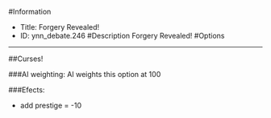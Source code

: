 #Information
 - Title: Forgery Revealed!
 - ID: ynn_debate.246
#Description
Forgery Revealed!
#Options

___
##Curses!

###AI weighting:
AI weights this option at 100


###Efects:<ul><li>add prestige = -10</li></ul>
